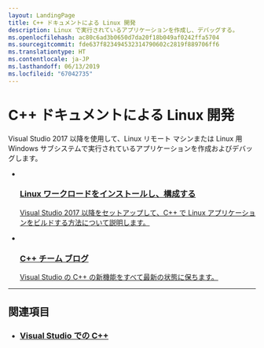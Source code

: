 ```yaml
---
layout: LandingPage
title: C++ ドキュメントによる Linux 開発
description: Linux で実行されているアプリケーションを作成し、デバッグする。
ms.openlocfilehash: ac80c6ad3b0650d7da20f18b049af0242ffa5704
ms.sourcegitcommit: fde637f823494532314790602c2819f889706ff6
ms.translationtype: HT
ms.contentlocale: ja-JP
ms.lasthandoff: 06/13/2019
ms.locfileid: "67042735"
---
```

# <a name="linux-development-with-c-documentation"></a>C++ ドキュメントによる Linux 開発

Visual Studio 2017 以降を使用して、Linux リモート マシンまたは Linux 用 Windows サブシステムで実行されているアプリケーションを作成およびデバッグします。

<ul class="panelContent cardsF">
    <li>
        <a href="/cpp/linux/download-install-and-setup-the-linux-development-workload">
        <div class="cardSize">
            <div class="cardPadding">
                <div class="card">
                    <div class="cardImageOuter">
                        <div class="cardImage">
                            <img src="/media/common/i_setup.svg" alt="">
                        </div>
                    </div>
                    <div class="cardText">
                        <h3>Linux ワークロードをインストールし、構成する</h3>
                        <p>Visual Studio 2017 以降をセットアップして、C++ で Linux アプリケーションをビルドする方法について説明します。</p>
                    </div>
                </div>
            </div>
        </div>
        </a>
    </li>
    <li>
        <a href="https://devblogs.microsoft.com/cppblog/">
        <div class="cardSize">
            <div class="cardPadding">
                <div class="card">
                    <div class="cardImageOuter">
                        <div class="cardImage">
                            <img src="/media/common/i_blog.svg" alt="">
                        </div>
                    </div>
                    <div class="cardText">
                        <h3>C++ チーム ブログ</h3>
                        <p>Visual Studio の C++ の新機能をすべて最新の状態に保ちます。</p>
                    </div>
                </div>
            </div>
        </div>
        </a>
    </li>
</ul>

---

<h2>関連項目</h2>

<ul class="panelContent cardsW">
    <li>
        <div class="cardSize">
            <div class="cardPadding">
                <div class="card">
                    <div class="cardText">
                        <h3><a href="/cpp/overview/visual-cpp-in-visual-studio">Visual Studio での C++</a></h3>
                    </div>
                </div>
            </div>
        </div>
    </li>
</ul>

